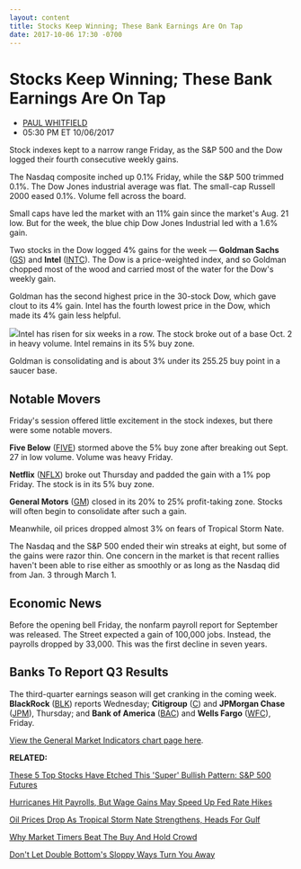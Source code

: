 ```yaml
---
layout: content
title: Stocks Keep Winning; These Bank Earnings Are On Tap
date: 2017-10-06 17:30 -0700
---
```



Stocks Keep Winning; These Bank Earnings Are On Tap
====================================================




* [PAUL WHITFIELD](https://www.investors.com/author/whitfieldp/ "Posts by PAUL WHITFIELD")
* 05:30 PM ET 10/06/2017




Stock indexes kept to a narrow range Friday, as the S&P 500 and the Dow logged their fourth consecutive weekly gains.


The Nasdaq composite inched up 0.1% Friday, while the S&P 500 trimmed 0.1%. The Dow Jones industrial average was flat. The small-cap Russell 2000 eased 0.1%. Volume fell across the board.




Small caps have led the market with an 11% gain since the market's Aug. 21 low. But for the week, the blue chip Dow Jones Industrial led with a 1.6% gain.


Two stocks in the Dow logged 4% gains for the week — **Goldman Sachs** ([GS](https://research.investors.com/quote.aspx?symbol=GS)) and **Intel** ([INTC](https://research.investors.com/quote.aspx?symbol=INTC)). The Dow is a price-weighted index, and so Goldman chopped most of the wood and carried most of the water for the Dow's weekly gain.


Goldman has the second highest price in the 30-stock Dow, which gave clout to its 4% gain. Intel has the fourth lowest price in the Dow, which made its 4% gain less helpful.


![](https://www.investors.com/wp-content/uploads/2017/10/MP100617-201x300.png)Intel has risen for six weeks in a row. The stock broke out of a base Oct. 2 in heavy volume. Intel remains in its 5% buy zone.


Goldman is consolidating and is about 3% under its 255.25 buy point in a saucer base.


Notable Movers
--------------


Friday's session offered little excitement in the stock indexes, but there were some notable movers.


**Five Below** ([FIVE](https://research.investors.com/quote.aspx?symbol=FIVE)) stormed above the 5% buy zone after breaking out Sept. 27 in low volume. Volume was heavy Friday.


**Netflix** ([NFLX](https://research.investors.com/quote.aspx?symbol=NFLX)) broke out Thursday and padded the gain with a 1% pop Friday. The stock is in its 5% buy zone.


**General Motors** ([GM](https://research.investors.com/quote.aspx?symbol=GM)) closed in its 20% to 25% profit-taking zone. Stocks will often begin to consolidate after such a gain.


Meanwhile, oil prices dropped almost 3% on fears of Tropical Storm Nate.


The Nasdaq and the S&P 500 ended their win streaks at eight, but some of the gains were razor thin. One concern in the market is that recent rallies haven't been able to rise either as smoothly or as long as the Nasdaq did from Jan. 3 through March 1.


Economic News
-------------


Before the opening bell Friday, the nonfarm payroll report for September was released. The Street expected a gain of 100,000 jobs. Instead, the payrolls dropped by 33,000. This was the first decline in seven years.


Banks To Report Q3 Results
--------------------------


The third-quarter earnings season will get cranking in the coming week. **BlackRock** ([BLK](https://research.investors.com/quote.aspx?symbol=BLK)) reports Wednesday; **Citigroup** ([C](https://research.investors.com/quote.aspx?symbol=C)) and **JPMorgan Chase** ([JPM](https://research.investors.com/quote.aspx?symbol=JPM)), Thursday; and **Bank of America** ([BAC](https://research.investors.com/quote.aspx?symbol=BAC)) and **Wells Fargo** ([WFC](https://research.investors.com/quote.aspx?symbol=WFC)), Friday.


[View the General Market Indicators chart page here](https://www.investors.com/wp-content/uploads/2017/10/GMI_100917.pdf).


**RELATED:**


[These 5 Top Stocks Have Etched This 'Super' Bullish Pattern: S&P 500 Futures](https://www.investors.com/market-trend/stock-market-today/facebook-electronic-arts-workday-ferrari-have-super-bullish-pattern-sp-500-futures/)


[Hurricanes Hit Payrolls, But Wage Gains May Speed Up Fed Rate Hikes](https://www.investors.com/news/economy/economy-sheds-jobs-but-jobless-rate-hits-16-year-low/)


[Oil Prices Drop As Tropical Storm Nate Strengthens, Heads For Gulf](https://www.investors.com/news/oil-prices-drop-as-tropical-storm-nate-strengthens-heads-for-gulf/)


[Why Market Timers Beat The Buy And Hold Crowd](https://www.investors.com/how-to-invest/investors-corner/why-market-timing-beats-buy-and-hold-in-long-run/)


[Don't Let Double Bottom's Sloppy Ways Turn You Away](https://www.investors.com/how-to-invest/investors-corner/bullish-stock-patterns-are-sometimes-double-bottoms/)




